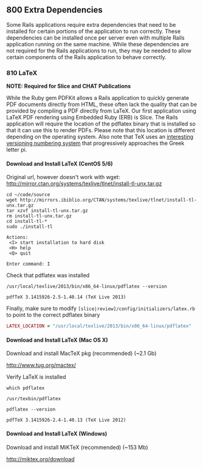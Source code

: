 ## 800 Extra Dependencies

Some Rails applications require extra dependencies that need to be installed for certain portions of the application to run correctly. These dependencies can be installed once per server even with multiple Rails application running on the same machine. While these dependencies are not required for the Rails applications to run, they may be needed to allow certain components of the Rails application to behave correctly.

### 810 LaTeX

**NOTE: Required for Slice and CHAT Publications**

While the Ruby gem PDFKit allows a Rails application to quickly generate PDF documents directly from HTML, these often lack the quality that can be provided by compiling a PDF directly from LaTeX. Our first application using LaTeX PDF rendering using Embedded Ruby (ERB) is Slice. The Rails application will require the location of the pdflatex binary that is installed so that it can use this to render PDFs. Please note that this location is different depending on the operating system. Also note that TeX uses an [interesting versioning numbering system](http://en.wikipedia.org/wiki/Software_versioning#TeX) that progressively approaches the Greek letter pi.

#### Download and Install LaTeX (CentOS 5/6)

Original url, however doesn't work with wget: http://mirror.ctan.org/systems/texlive/tlnet/install-tl-unx.tar.gz

```console
cd ~/code/source
wget http://mirrors.ibiblio.org/CTAN/systems/texlive/tlnet/install-tl-unx.tar.gz
tar xzvf install-tl-unx.tar.gz
rm install-tl-unx.tar.gz
cd install-tl-*
sudo ./install-tl

Actions:
 <I> start installation to hard disk
 <H> help
 <Q> quit

Enter command: I
```

Check that pdflatex was installed

```console
/usr/local/texlive/2013/bin/x86_64-linux/pdflatex --version
```

```
pdfTeX 3.1415926-2.5-1.40.14 (TeX Live 2013)
```

Finally, make sure to modify `[slice|review]/config/initializers/latex.rb` to point to the correct pdflatex binary

```ruby
LATEX_LOCATION = "/usr/local/texlive/2013/bin/x86_64-linux/pdflatex"
```

#### Download and Install LaTeX (Mac OS X)

Download and install MacTeX pkg (recommended)  (~2.1 Gb)

  http://www.tug.org/mactex/

Verify LaTeX is installed

```console
which pdflatex
```

```
/usr/texbin/pdflatex
```

```console
pdflatex --version
```

```
pdfTeX 3.1415926-2.4-1.40.13 (TeX Live 2012)
```

#### Download and Install LaTeX (Windows)

Download and install MiKTeX (recommended) (~153 Mb)

  http://miktex.org/download
